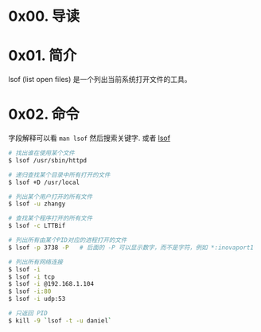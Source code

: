 # 0x00. 导读

# 0x01. 简介

lsof (list open files) 是一个列出当前系统打开文件的工具。

# 0x02. 命令

字段解释可以看 `man lsof` 然后搜索关键字. 或者 [lsof](https://wangchujiang.com/linux-command/c/lsof.html)

```bash
# 找出谁在使用某个文件
$ lsof /usr/sbin/httpd

# 递归查找某个目录中所有打开的文件
$ lsof +D /usr/local

# 列出某个用户打开的所有文件
$ lsof -u zhangy

# 查找某个程序打开的所有文件
$ lsof -c LTTBif

# 列出所有由某个PID对应的进程打开的文件
$ lsof -p 3738 -P   # 后面的 -P 可以显示数字，而不是字符，例如 *:inovaport1

# 列出所有网络连接
$ lsof -i
$ lsof -i tcp
$ lsof -i @192.168.1.104
$ lsof -i:80
$ lsof -i udp:53
```

```bash
# 只返回 PID
$ kill -9 `lsof -t -u daniel`
```